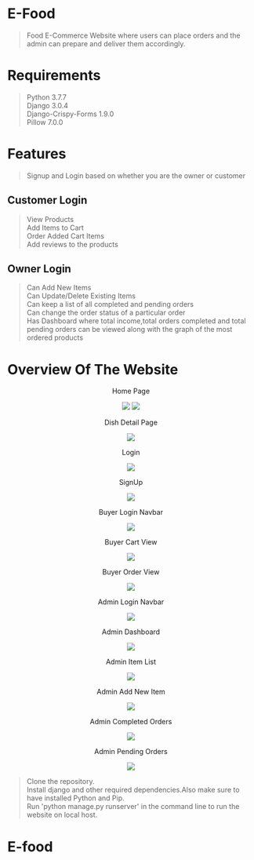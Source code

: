 # E-Food

> Food E-Commerce Website where users can place orders and the admin can prepare and deliver them accordingly.<br />

# Requirements

> Python 3.7.7<br />
> Django 3.0.4<br />
> Django-Crispy-Forms 1.9.0<br />
> Pillow 7.0.0<br />

# Features

> Signup and Login based on whether you are the owner or customer

## Customer Login
> View Products<br />
> Add Items to Cart<br />
> Order Added Cart Items<br />
> Add reviews to the products

## Owner Login
> Can Add New Items<br />
> Can Update/Delete Existing Items<br />
> Can keep a list of all completed and pending orders<br />
> Can change the order status of a particular order<br />
> Has Dashboard where total income,total orders completed and total pending orders can be viewed along with the graph of the most ordered products

# Overview Of The Website

<p align="center">Home Page</p>
<p align="center">
 <img src="./media/1.png">
 <img src="./media/4.png">
</p>

<p align="center">Dish Detail Page</p>
<p align="center">
 <img src="./media/reviews.png">
</p>

<p align="center">Login</p>
<p align="center">
 <img src="./media/6.png">
</p>

<p align="center">SignUp</p>
<p align="center">
 <img src="./media/7.png">
</p>

<p align="center">Buyer Login Navbar</p>
<p align="center">
 <img src="./media/3.png">
</p>

<p align="center">Buyer Cart View</p>
<p align="center">
 <img src="./media/8.png">
</p>

<p align="center">Buyer Order View</p>
<p align="center">
 <img src="./media/9.png">
</p>

<p align="center">Admin Login Navbar</p>
<p align="center">
 <img src="./media/2.png">
</p>

<p align="center">Admin Dashboard</p>
<p align="center">
 <img src="./media/dashboard.png">
</p>

<p align="center">Admin Item List</p>
<p align="center">
 <img src="./media/all_items.png">
</p>

<p align="center">Admin Add New Item</p>
<p align="center">
 <img src="./media/add_item.png">
</p>

<p align="center">Admin Completed Orders</p>
<p align="center">
 <img src="./media/completed.png">
</p>

<p align="center">Admin Pending Orders</p>
<p align="center">
 <img src="./media/pending.png">
</p>

> Clone the repository.<br>
> Install django and other required dependencies.Also make sure to have installed Python and Pip.<br>
> Run 'python manage.py runserver' in the command line to run the website on local host.

# E-food
